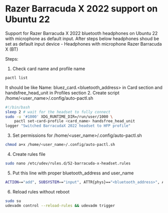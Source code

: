 # Razer Barracuda X 2022 support on Ubuntu 22
Support for Razer Barracuda X 2022 bluetooth headphones on Ubuntu 22 with microphone as default input.
After steps below headphones shoud be set as default input device - Headphones with microphone Razer Barracuda X (BT)

Steps:
1. Check card name and profile name 
```sh
pactl list
```
It should be like Name: bluez_card.<bluetooth_address> in Card section and handsfree_head_unit in Profiles section
2. Create script /home/<user_name>/.config/auto-pactl.sh
```sh
#!/bin/bash
sleep 2 # wait for the headset to fully connect
sudo -u '#1000' XDG_RUNTIME_DIR=/run/user/1000 \
    pactl set-card-profile <card_name> handsfree_head_unit
logger "Switched BarracudaX 2022 headset to HFP profile"
```
3. Set permissions for /home/<user_name>/.config/auto-pactl.sh
```sh
chmod a+x /home/<user_name>/.config/auto-pactl.sh
```
4. Create rules file
```sh
sudo nano /etc/udev/rules.d/52-barracuda-x-headset.rules
```
5. Put this line with proper bluetooth_address and user_name
```sh
ACTION=="add", SUBSYSTEM=="input", ATTR{phys}=="<bluetooth_address>", ATTR{id/vendor}=="0000", ATTR{id/product}=="0000", RUN+="/home/<user_name>/.config/auto-pactl.sh"
```
6. Reload rules without reboot
```sh
sudo su
udevadm control --reload-rules && udevadm trigger
```
